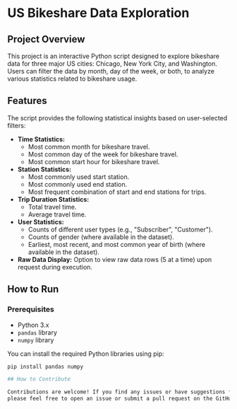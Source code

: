 # US Bikeshare Data Exploration

## Project Overview

This project is an interactive Python script designed to explore bikeshare data for three major US cities: Chicago, New York City, and Washington. Users can filter the data by month, day of the week, or both, to analyze various statistics related to bikeshare usage.

## Features

The script provides the following statistical insights based on user-selected filters:

* **Time Statistics:**
    * Most common month for bikeshare travel.
    * Most common day of the week for bikeshare travel.
    * Most common start hour for bikeshare travel.
* **Station Statistics:**
    * Most commonly used start station.
    * Most commonly used end station.
    * Most frequent combination of start and end stations for trips.
* **Trip Duration Statistics:**
    * Total travel time.
    * Average travel time.
* **User Statistics:**
    * Counts of different user types (e.g., "Subscriber", "Customer").
    * Counts of gender (where available in the dataset).
    * Earliest, most recent, and most common year of birth (where available in the dataset).
* **Raw Data Display:** Option to view raw data rows (5 at a time) upon request during execution.

## How to Run

### Prerequisites

* Python 3.x
* `pandas` library
* `numpy` library

You can install the required Python libraries using pip:
```bash
pip install pandas numpy

## How to Contribute

Contributions are welcome! If you find any issues or have suggestions for improvements,
please feel free to open an issue or submit a pull request on the GitHub repository.
